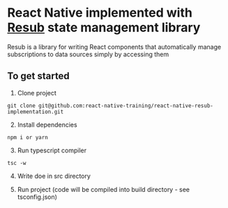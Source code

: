 # React Native implemented with [Resub](https://github.com/Microsoft/ReSub) state management library

Resub is a library for writing React components that automatically manage subscriptions to data sources simply by accessing them


## To get started

1. Clone project   
```
git clone git@github.com:react-native-training/react-native-resub-implementation.git
```

2. Install dependencies   
```
npm i or yarn
```

3. Run typescript compiler   
```
tsc -w
```

4. Write doe in src directory

5. Run project (code will be compiled into build directory - see tsconfig.json)

